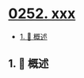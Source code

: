 # [0252. xxx](https://github.com/Tdahuyou/TNotes.leetcode/tree/main/notes/0252.%20xxx)

<!-- region:toc -->

- [1. 📝 概述](#1--概述)

<!-- endregion:toc -->

## 1. 📝 概述
